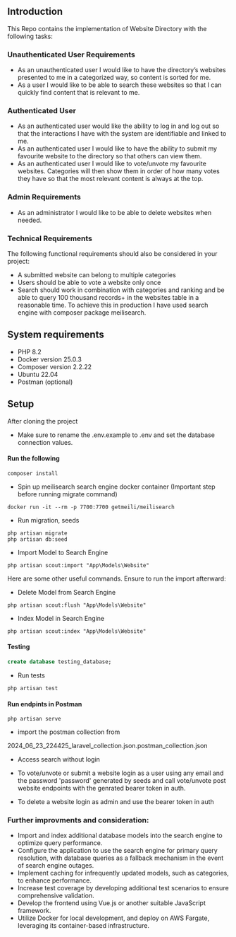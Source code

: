 ## Introduction
This Repo contains the implementation of Website Directory with the following tasks:

### Unauthenticated User Requirements
- As an unauthenticated user I would like to have the directory’s websites presented to me in
a categorized way, so content is sorted for me.
- As a user I would like to be able to search these websites so that I can quickly find content
that is relevant to me.
### Authenticated User
- As an authenticated user would like the ability to log in and log out so that the interactions I
have with the system are identifiable and linked to me.
- As an authenticated user I would like to have the ability to submit my favourite website to
the directory so that others can view them.
- As an authenticated user I would like to vote/unvote my favourite websites. Categories will
then show them in order of how many votes they have so that the most relevant content is
always at the top.
### Admin Requirements
- As an administrator I would like to be able to delete websites when needed.

### Technical Requirements
The following functional requirements should also be considered in your project:

- A submitted website can belong to multiple categories
- Users should be able to vote a website only once
- Search should work in combination with categories and ranking and be able to query 100
thousand records+ in the websites table in a reasonable time. To achieve this in production I have used search engine with composer
package meilisearch.

## System requirements
- PHP 8.2
- Docker version 25.0.3
- Composer version 2.2.22
- Ubuntu 22.04
- Postman (optional)

## Setup
After cloning the project

- Make sure to rename the .env.example to .env and set the database connection values.

#### Run the following
```console
composer install
```
- Spin up meilisearch search engine docker container (Important step before running migrate command)
```console
docker run -it --rm -p 7700:7700 getmeili/meilisearch
```

- Run migration, seeds
```console
php artisan migrate
php artisan db:seed
```

- Import Model to Search Engine
```console
php artisan scout:import "App\Models\Website"
```
Here are some other useful commands. Ensure to run the import afterward:
- Delete Model from Search Engine
```console
php artisan scout:flush "App\Models\Website"
```
- Index Model in Search Engine
```console
php artisan scout:index "App\Models\Website"
```

#### Testing
~~~sql
create database testing_database;
~~~
- Run tests
```console
php artisan test
```

#### Run endpints in Postman

```console
php artisan serve
```

- import the postman collection from 

2024_06_23_224425_laravel_collection.json.postman_collection.json

- Access search without login

- To vote/unvote or submit a website login as a user using any email and the password 'password' 
generated by seeds and call vote/unvote post website endpoints with the genrated
bearer token in auth.

- To delete a website login as admin and use the bearer token in auth

### Further improvments and consideration:
- Import and index additional database models into the search engine to optimize query performance.
- Configure the application to use the search engine for primary query resolution, with database queries as a fallback mechanism in the event of search engine outages.
- Implement caching for infrequently updated models, such as categories, to enhance performance.
- Increase test coverage by developing additional test scenarios to ensure comprehensive validation.
- Develop the frontend using Vue.js or another suitable JavaScript framework.
- Utilize Docker for local development, and deploy on AWS Fargate, leveraging its container-based infrastructure.

